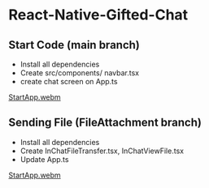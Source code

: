 # React-Native-Gifted-Chat

## Start Code (main branch)

- Install all dependencies
- Create src/components/ navbar.tsx
- create chat screen on App.ts

[StartApp.webm](https://user-images.githubusercontent.com/63073395/222806382-b3fad9c5-e7a8-4b52-a1c3-fac6a93bb2f6.webm)

## Sending File (FileAttachment branch)

- Install all dependencies
- Create InChatFileTransfer.tsx, InChatViewFile.tsx
- Update App.ts

[StartApp.webm](https://user-images.githubusercontent.com/63073395/222936528-93bcd468-12be-4df7-acbd-e987f3c48420.webm)
